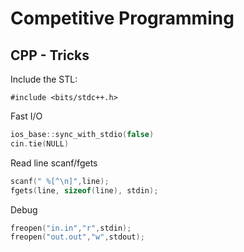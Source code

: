 # Competitive Programming
 
## CPP - Tricks
Include the STL:

 `#include <bits/stdc++.h>`

Fast I/O

 ```cpp
ios_base::sync_with_stdio(false)
cin.tie(NULL)
 ```

Read line scanf/fgets
```cpp
scanf(" %[^\n]",line);
fgets(line, sizeof(line), stdin);
```

Debug
```cpp
freopen("in.in","r",stdin);
freopen("out.out","w",stdout);
```